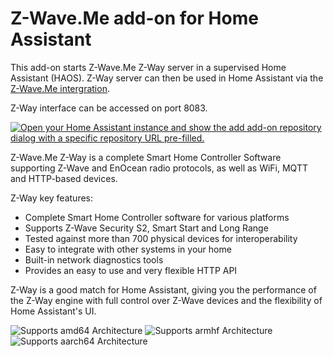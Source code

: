 # Z-Wave.Me add-on for Home Assistant

This add-on starts Z-Wave.Me Z-Way server in a supervised Home Assistant (HAOS). Z-Way server can then be used in Home Assistant via the [Z-Wave.Me intergration](https://www.home-assistant.io/integrations/zwave_me).

Z-Way interface can be accessed on port 8083.

[![Open your Home Assistant instance and show the add add-on repository dialog with a specific repository URL pre-filled.](https://my.home-assistant.io/badges/supervisor_add_addon_repository.svg)](https://my.home-assistant.io/redirect/supervisor_add_addon_repository/?repository_url=https%3A%2F%2Fgithub.com%2FZ-Wave-Me%2Fha-z-wave-me-addon)

Z-Wave.Me Z-Way is a complete Smart Home Controller Software supporting Z-Wave and EnOcean radio protocols, as well as WiFi, MQTT and HTTP-based devices.

Z-Way key features:
- Complete Smart Home Controller software for various platforms
- Supports Z-Wave Security S2, Smart Start and Long Range
- Tested against more than 700 physical devices for interoperability
- Easy to integrate with other systems in your home
- Built-in network diagnostics tools
- Provides an easy to use and very flexible HTTP API

Z-Way is a good match for Home Assistant, giving you the performance of the Z-Way engine with full control over Z-Wave devices and the flexibility of Home Assistant's UI.

![Supports amd64 Architecture][amd64-shield]
![Supports armhf Architecture][armhf-shield]
![Supports aarch64 Architecture][aarch64-shield]
<!-- ![Supports i386 Architecture][i386-shield] -->
<!-- ![Supports armv7 Architecture][armv7-shield] -->

[aarch64-shield]: https://img.shields.io/badge/aarch64-yes-green.svg
[amd64-shield]: https://img.shields.io/badge/amd64-yes-green.svg
[armhf-shield]: https://img.shields.io/badge/armhf-yes-green.svg
[armv7-shield]: https://img.shields.io/badge/armv7-yes-green.svg
[i386-shield]: https://img.shields.io/badge/i386-yes-green.svg
